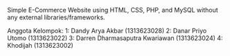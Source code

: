 Simple E-Commerce Website using HTML, CSS, PHP, and MySQL without any external libraries/frameworks.

Anggota Kelompok:
1: Dandy Arya Akbar (1313623028)
2: Danar Priyo Utomo (1313623022)
3: Darren Dharmasaputra Kwariawan (1313623024)
4: Khodijah (1313623002)
